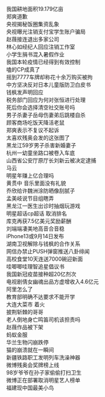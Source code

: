 我国耕地面积19.179亿亩  
郑爽道歉  
央视揭秘饭圈集资乱象  
央视曝光注销支付宝学生账户骗局  
赵薇接连退出多家公司  
林心如经纪人回应注销工作室  
小学生捐书混入暑假作业  
我国本轮疫情已经得到有效控制  
嗑的CP成真了  
摇到7777车牌却称花十余万购买被拘  
中方坚决反对日本儿童版防卫白皮书  
钱枫发声明回应  
税务部门回应为何对张恒进行处理  
死后你会选择清空社交账号吗  
男子杀妻子岳母伤妻弟后跳楼自杀  
顾客商场吃饭天降活老鼠  
郑爽表示不复议不起诉  
太喜欢残奥会发的这张图了  
黑龙江59岁男子杀害新婚妻子  
杭州一幼童坐路口被卷入车底  
山西省公安厅原厅长刘新云被决定逮捕  
马云  
明星年赚上亿合理吗  
黄贯中 音乐里面没有礼貌  
乔欣给许魏洲涂防晒像刮腻子  
孟美岐说节目组瞎弄  
黑龙江一医生出诊时抽烟玩游戏  
明星超话cp超话 取消排名  
库克再获7.5亿美元奖励薪酬  
刘端端凄美地高音合音稳  
iPhone13或9月14日发布  
湖南卫视解除与钱枫的合作关系  
网信办禁止PUSH弹窗推送八卦绯闻  
高校食堂10天连送7000碗迎新面  
哇唧唧哇理智追星倡议书  
我国新冠疫苗接种超20亿剂次  
电视剧倩女幽魂出品方虚增收入4.6亿元  
阿里怎么了  
教育部明确不达要求不能开学  
大连大菜市 着火  
披荆斩棘的哥哥  
老人倒地身亡鸣笛司机该担责吗  
赵薇作品被下架  
蚂蚁金服  
华兰生物闪崩跌停  
猫的崩溃就在一瞬间  
新疆铁路职工发明列车洗澡神器  
微博残奥会奖牌榜上线  
98岁爷爷在孙子家偷偷打扫卫生  
微博正在部署取消明星艺人榜单  
福建现中国最美小鸟  
